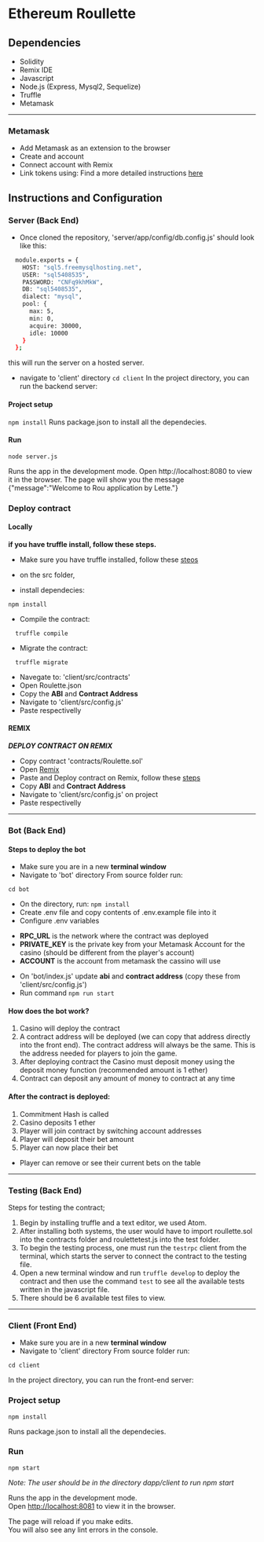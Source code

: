 # Ethereum Roullette

## Dependencies
 - Solidity
 - Remix IDE
 - Javascript
 - Node.js (Express, Mysql2, Sequelize)
 - Truffle
 - Metamask
 
---
### Metamask 

 - Add Metamask as an extension to the browser 
 - Create and account
 - Connect account with Remix
 - Link tokens using: 
 Find a more detailed instructions [here](https://developers.rsk.co/tutorials/ethereum-devs/remix-and-metamask-with-rsk-testnet/)
 
 
## Instructions and Configuration

### Server (Back End)

- Once cloned the repository, 'server/app/config/db.config.js' should look like this:
``` bash
  module.exports = {
    HOST: "sql5.freemysqlhosting.net",
    USER: "sql5408535",
    PASSWORD: "CNFq9khMkW",
    DB: "sql5408535",
    dialect: "mysql",
    pool: {
      max: 5,
      min: 0,
      acquire: 30000,
      idle: 10000
    }
  };

```

this will run the server on a hosted server.

* navigate to 'client' directory
``` cd client ```
In the project directory, you can run the backend server:
#### Project setup
```npm install```
Runs package.json to install all the dependecies.
#### Run
```
node server.js
```

Runs the app in the development mode.
Open http://localhost:8080 to view it in the browser.
The page will show you the message
{"message":"Welcome to Rou application by Lette."}


### Deploy contract
#### Locally
**if you have truffle install, follow these steps.**
- Make sure you have truffle installed, follow these [steos](https://www.trufflesuite.com/docs/truffle/getting-started/installation)
* on the src folder, 
- install dependecies:
```
npm install
```

- Compile the contract:
```
  truffle compile
```

- Migrate the contract:
```
  truffle migrate
```
- Navegate to: 'client/src/contracts'
- Open Roulette.json
- Copy the **ABI** and **Contract Address**
- Navigate to 'client/src/config.js' 
- Paste respectivelly 

#### REMIX
***DEPLOY CONTRACT ON REMIX***
- Copy contract 'contracts/Roulette.sol'
- Open [Remix](https://remix.ethereum.org/)
- Paste and Deploy contract on Remix, follow these [steps](https://remix-ide.readthedocs.io/en/latest/create_deploy.html)
- Copy **ABI** and **Contract Address**
- Navigate to 'client/src/config.js' on project 
- Paste respectivelly 

---

### Bot (Back End)

#### Steps to deploy the bot

* Make sure you are in a new **terminal window**
* Navigate to 'bot' directory
From source folder run:

```cd bot```

* On the directory, run:
```npm install```
* Create .env file and copy contents of .env.example file into it
* Configure .env variables
-  **RPC_URL** is the network where the contract was deployed
-  **PRIVATE_KEY** is the private key from your Metamask Account for the casino (should be different from the player's account)
-  **ACCOUNT** is the account from metamask the cassino will use

* On 'bot/index.js' update **abi** and **contract address** (copy these from 'client/src/config.js')
* Run command 
```npm run start```

#### How does the bot work?
1.	Casino will deploy the contract
2.	A contract address will be deployed (we can copy that address directly into the front end). The contract address will always be the same. This is the address needed for players to join the game.
3.	After deploying contract the Casino must deposit money using the deposit money function (recommended amount is 1 ether)
4.	Contract can deposit any amount of money to contract at any time

#### After the contract is deployed:
1. Commitment Hash is called
2. Casino deposits 1 ether 
3. Player will join contract by switching account addresses 
4. Player will deposit their bet amount 
5. Player can now place their bet 
  - Player can remove or see their current bets on the table 
---

### Testing (Back End)
Steps for testing the contract;

1. Begin by installing truffle and a text editor, we used Atom.
2. After installing both systems, the user would have to import roullette.sol into the contracts folder and roulettetest.js into the test folder.
3. To begin the testing process, one must run the `testrpc` client from the terminal, which starts the server to connect the contract to the testing file.
4. Open a new terminal window and run `truffle develop` to deploy the contract and then use the command `test` to see all the available tests written in the javascript file.
5. There should be 6 available test files to view.

---

### Client (Front End)
* Make sure you are in a new **terminal window**
* Navigate to 'client' directory
From source folder run:

```cd client```

In the project directory, you can run the front-end server:

### Project setup
```
npm install
```
Runs package.json to install all the dependecies.

### Run
```
npm start
```
*Note: The user should be in the directory dapp/client to run npm start*

Runs the app in the development mode.\
Open [http://localhost:8081](http://localhost:8080) to view it in the browser.

The page will reload if you make edits.\
You will also see any lint errors in the console.
